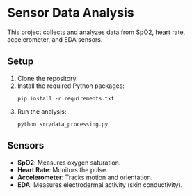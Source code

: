 # Sensor Data Analysis
This project collects and analyzes data from SpO2, heart rate, accelerometer, and EDA sensors.

## Setup
1. Clone the repository.
2. Install the required Python packages:
   ```
   pip install -r requirements.txt
   ```
3. Run the analysis:
   ```
   python src/data_processing.py
   ```

## Sensors
- **SpO2**: Measures oxygen saturation.
- **Heart Rate**: Monitors the pulse.
- **Accelerometer**: Tracks motion and orientation.
- **EDA**: Measures electrodermal activity (skin conductivity).

